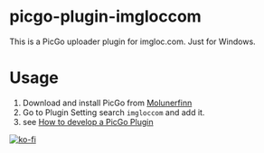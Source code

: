# picgo-plugin-imgloccom

This is a PicGo uploader plugin for imgloc.com. Just for Windows.

# Usage

1. Download and install PicGo from [Molunerfinn](https://github.com/Molunerfinn/PicGo/releases)
2. Go to Plugin Setting search  `imgloccom` and add it.
3. see [How to develop a PicGo Plugin](https://zenge.netlify.app/blog/2025/03/21/note/how-to-develop-a-picgo-plugin-use-imgloc-for-example)

[![ko-fi](https://ko-fi.com/img/githubbutton_sm.svg)](https://ko-fi.com/N4N81CR64E)